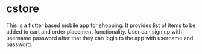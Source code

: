 # cstore
This is a flutter based mobile app for shopping. It provides list of items to be added to cart and order placement functionality. User can sign up with username password after that they can login to the app with username and password.
